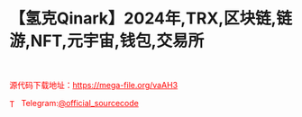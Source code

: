 # 【氢克Qinark】2024年,TRX,区块链,链游,NFT,元宇宙,钱包,交易所

<br>


<p style="color: red;">源代码下载地址：<a href="https://mega-file.org/vaAH3" style="color: red;">https://mega-file.org/vaAH3</a></p><p style="color: red;"><img src="https://cdn-icons-png.flaticon.com/512/2111/2111646.png" alt="Telegram Icon" style="width: 16px; vertical-align: middle; margin-right: 5px;">Telegram:<a href="https://t.me/official_sourcecode" style="color: red;">@official_sourcecode</a></p>